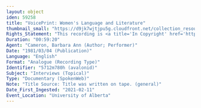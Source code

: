 ```yaml
---
layout: object
iden: 59258
title: "VoicePrint: Women's Language and Literature"
thumbnail_small: "https://d9jk7wjtjpu5g.cloudfront.net/collection_resource_files/thumbnails/000/134/071/small/audio-default.png?1640840551"
Rights_Statement: "This recording is <a title='In Copyright' href='https://rightsstatements.org/page/InC/1.0/?language=en'>In Copyright</a> and is made available for non-commercial research and educational purposes. The University of Alberta wishes to hear from any copyright owner, or their representative, who believes that this recording has been used without authorization. Please contact <a title='erahelp@ualberta.ca' href='mailto:erahelp@ualberta.ca'>erahelp@ualberta.ca</a>. You may display/perform this material for non-commercial research or teaching purposes. For all other reproduction, performance or distribution uses, please contact the copyright holders"
Duration: "00:59:20"
Agent: "Cameron, Barbara Ann (Author; Performer)"
Date: "1981/03/04 (Publication)"
Language: "English"
Format: "Analogue (Recording Type)"
Identifier: "5712m780h (avalonid)"
Subject: "Interviews (Topical)"
Type: "Documentary (SpokenWeb)"
Note: "Title Source: Title was written on tape. (general)"
Date_First_Ingested: "2021-02-11"
Event_Location: "University of Alberta"
---
```


